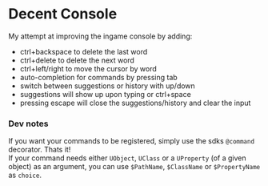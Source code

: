 # Decent Console
My attempt at improving the ingame console by adding:

- ctrl+backspace to delete the last word
- ctrl+delete to delete the next word
- ctrl+left/right to move the cursor by word
- auto-completion for commands by pressing tab
- switch between suggestions or history with up/down
- suggestions will show up upon typing or ctrl+space
- pressing escape will close the suggestions/history and clear the input

### Dev notes
If you want your commands to be registered, simply use the sdks ``@command`` decorator. Thats it!  
If your command needs either ``UObject``, ``UClass`` or a ``UProperty`` (of a given object) as an argument, you can use ``$PathName``, ``$ClassName`` or ``$PropertyName`` as ``choice``.

